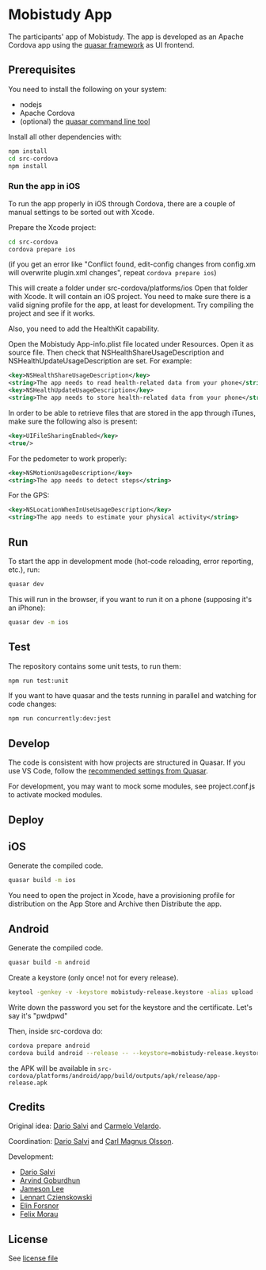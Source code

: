 # Mobistudy App

The participants' app of Mobistudy.
The app is developed as an Apache Cordova app using the [quasar framework](https://quasar-framework.org/) as UI frontend.


## Prerequisites

You need to install the following on your system:

- nodejs
- Apache Cordova
- (optional) the [quasar command line tool](https://quasar.dev/quasar-cli/installation)

Install all other dependencies with:

```bash
npm install
cd src-cordova
npm install
```



### Run the app in iOS

To run the app properly in iOS through Cordova, there are a couple of manual settings
to be sorted out with Xcode.

Prepare the Xcode project:

```bash
cd src-cordova
cordova prepare ios
```
(if you get an error like "Conflict found, edit-config changes from config.xm
will overwrite plugin.xml changes", repeat `cordova prepare ios`)

This will create a folder under src-cordova/platforms/ios
Open that folder with Xcode. It will contain an iOS project.
You need to make sure there is a valid signing profile for the app, at least for
development. Try compiling the project and see if it works.

Also, you need to add the HealthKit capability.

Open the Mobistudy App-info.plist file located under Resources. Open it as source
file. Then check that NSHealthShareUsageDescription and NSHealthUpdateUsageDescription
are set. For example:

```xml
<key>NSHealthShareUsageDescription</key>
<string>The app needs to read health-related data from your phone</string>
<key>NSHealthUpdateUsageDescription</key>
<string>The app needs to store health-related data from your phone</string>
```

In order to be able to retrieve files that are stored in the app through iTunes,
make sure the following also is present:
```xml
<key>UIFileSharingEnabled</key>
<true/>
```

For the pedometer to work properly:
```xml
<key>NSMotionUsageDescription</key>
<string>The app needs to detect steps</string>
```

For the GPS:
```xml
<key>NSLocationWhenInUseUsageDescription</key>
<string>The app needs to estimate your physical activity</string>
```

## Run

To start the app in development mode (hot-code reloading, error reporting, etc.), run:

```bash
quasar dev
```

This will run in the browser, if you want to run it on a phone (supposing it's an iPhone):

```bash
quasar dev -m ios
```


## Test

The repository contains some unit tests, to run them:
```bash
npm run test:unit
```

If you want to have quasar and the tests running in parallel and watching for code changes:
```bash
npm run concurrently:dev:jest
```

## Develop

The code is consistent with how projects are structured in Quasar.
If you use VS Code, follow the
[recommended settings from Quasar](https://quasar.dev/start/vs-code-configuration#Introduction).

For development, you may want to mock some modules, see project.conf.js to
activate mocked modules.


## Deploy

## iOS

Generate the compiled code.

```bash
quasar build -m ios
```

You need to open the project in Xcode, have a provisioning profile for distribution
on the App Store and Archive then Distribute the app.

## Android
Generate the compiled code.

```bash
quasar build -m android
```

Create a keystore (only once! not for every release).

```bash
keytool -genkey -v -keystore mobistudy-release.keystore -alias upload -keyalg RSA -keysize 2048 -validity 10000
```
Write down the password you set for the keystore and the certificate. Let's say
it's "pwdpwd"

Then, inside src-cordova do:
```bash
cordova prepare android
cordova build android --release -- --keystore=mobistudy-release.keystore --alias=upload --storePassword=pwdpwd --password=pwdpwd
```

the APK will be available in `src-cordova/platforms/android/app/build/outputs/apk/release/app-release.apk`

## Credits

Original idea: [Dario Salvi](https://github.com/dariosalvi78) and [Carmelo Velardo](https://github.com/2dvisio).

Coordination: [Dario Salvi](https://github.com/dariosalvi78) and [Carl Magnus Olsson](https://github.com/Trasselkalle).

Development:
- [Dario Salvi](https://github.com/dariosalvi78)
- [Arvind Goburdhun](https://github.com/arvgo)
- [Jameson Lee](https://github.com/jamtholee)
- [Lennart Czienskowski](https://github.com/lencz)
- [Elin Forsnor](https://github.com/elinforsnor)
- [Felix Morau](https://github.com/femosc2)

## License

See [license file](LICENSE)
